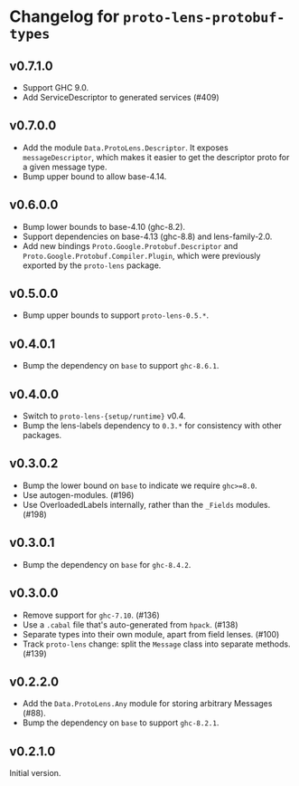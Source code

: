 # Changelog for `proto-lens-protobuf-types`

## v0.7.1.0
- Support GHC 9.0.
- Add ServiceDescriptor to generated services (#409)

## v0.7.0.0
- Add the module `Data.ProtoLens.Descriptor`.  It exposes `messageDescriptor`,
  which makes it easier to get the descriptor proto for a given message type.
- Bump upper bound to allow base-4.14.

## v0.6.0.0
- Bump lower bounds to base-4.10 (ghc-8.2).
- Support dependencies on base-4.13 (ghc-8.8) and lens-family-2.0.
- Add new bindings `Proto.Google.Protobuf.Descriptor` and
  `Proto.Google.Protobuf.Compiler.Plugin`, which were previously exported
  by the `proto-lens` package.

## v0.5.0.0
- Bump upper bounds to support `proto-lens-0.5.*`.

## v0.4.0.1
- Bump the dependency on `base` to support `ghc-8.6.1`.

## v0.4.0.0
- Switch to `proto-lens-{setup/runtime}` v0.4.
- Bump the lens-labels dependency to `0.3.*` for consistency with other
  packages.

## v0.3.0.2
- Bump the lower bound on `base` to indicate we require `ghc>=8.0`.
- Use autogen-modules. (#196)
- Use OverloadedLabels internally, rather than the `_Fields` modules. (#198)

## v0.3.0.1
- Bump the dependency on `base` for `ghc-8.4.2`.

## v0.3.0.0
- Remove support for `ghc-7.10`. (#136)
- Use a `.cabal` file that's auto-generated from `hpack`. (#138)
- Separate types into their own module, apart from field lenses. (#100)
- Track `proto-lens` change: split the `Message` class into
  separate methods. (#139)


## v0.2.2.0
- Add the `Data.ProtoLens.Any` module for storing arbitrary Messages (#88).
- Bump the dependency on `base` to support `ghc-8.2.1`.

## v0.2.1.0
Initial version.
